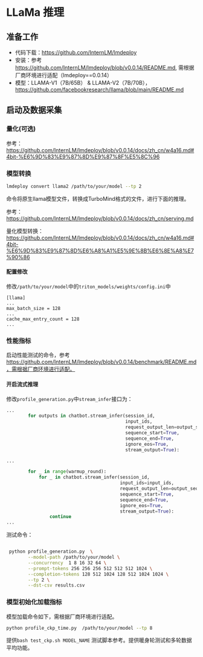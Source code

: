 # LLaMa 推理


## 准备工作

- 代码下载：https://github.com/InternLM/lmdeploy
- 安装：参考 https://github.com/InternLM/lmdeploy/blob/v0.0.14/README.md, 需根据厂商环境进行适配（lmdeploy==0.0.14）
- 模型：LLAMA-V1（7B/65B） & LLAMA-V2（7B/70B），https://github.com/facebookresearch/llama/blob/main/README.md



## 启动及数据采集

###  量化(可选)
参考：https://github.com/InternLM/lmdeploy/blob/v0.0.14/docs/zh_cn/w4a16.md#4bit-%E6%9D%83%E9%87%8D%E9%87%8F%E5%8C%96


### 模型转换

```bash
lmdeploy convert llama2 /path/to/your/model --tp 2

```
命令将原生llama模型文件，转换成TurboMind格式的文件，进行下面的推理。

参考：https://github.com/InternLM/lmdeploy/blob/v0.0.14/docs/zh_cn/serving.md

量化模型转换：https://github.com/InternLM/lmdeploy/blob/v0.0.14/docs/zh_cn/w4a16.md#4bit-%E6%9D%83%E9%87%8D%E6%A8%A1%E5%9E%8B%E6%8E%A8%E7%90%86

#### 配置修改
修改`/path/to/your/model`中的`triton_models/weights/config.ini`中
```
[llama]
...
max_batch_size = 128
...
cache_max_entry_count = 128
...
```


### 性能指标
启动性能测试的命令，参考 https://github.com/InternLM/lmdeploy/blob/v0.0.14/benchmark/README.md，需根据厂商环境进行适配。

#### 开启流式推理
修改`profile_generation.py`中`stream_infer`接口为：
```python
...
        for outputs in chatbot.stream_infer(session_id,
                                            input_ids,
                                            request_output_len=output_seqlen,
                                            sequence_start=True,
                                            sequence_end=True,
                                            ignore_eos=True,
                                            stream_output=True):

...

        for _ in range(warmup_round):
            for _ in chatbot.stream_infer(session_id,
                                          input_ids=input_ids,
                                          request_output_len=output_seqlen,
                                          sequence_start=True,
                                          sequence_end=True,
                                          ignore_eos=True,
                                          stream_output=True):
                continue
...

```

测试命令：

```bash

 python profile_generation.py  \
        --model-path /path/to/your/model \
        --concurrency  1 8 16 32 64 \
        --prompt-tokens 256 256 256 512 512 512 1024 \
        --completion-tokens 128 512 1024 128 512 1024 1024 \
        --tp 2 \
        --dst-csv results.csv

```


### 模型初始化加载指标
模型加载命令如下，需根据厂商环境进行适配。
```bash
python profile_ckp_time.py  /path/to/your/model --tp 8
```

提供`bash test_ckp.sh MODEL_NAME` 测试脚本参考。提供暖身轮测试和多轮数据平均功能。



